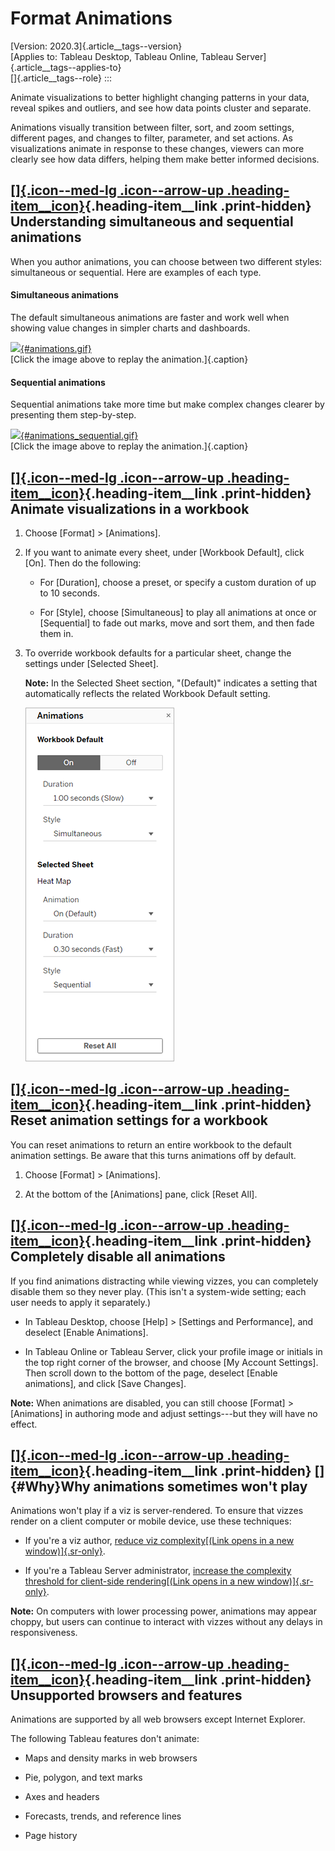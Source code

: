 

Format Animations
=================


[Version: 2020.3]{.article__tags--version}\
[Applies to: Tableau Desktop, Tableau Online, Tableau
Server]{.article__tags--applies-to}\
[]{.article__tags--role}
:::


Animate visualizations to better highlight changing patterns in your
data, reveal spikes and outliers, and see how data points cluster and
separate.

Animations visually transition between filter, sort, and zoom settings,
different pages, and changes to filter, parameter, and set actions. As
visualizations animate in response to these changes, viewers can more
clearly see how data differs, helping them make better informed
decisions.

<div>

[[]{.icon--med-lg .icon--arrow-up .heading-item__icon}](https://help.tableau.com/current/server/en-us/formatting_animations.htm#){.heading-item__link .print-hidden} Understanding simultaneous and sequential animations
-------------------------------------------------------------------------------------------------------------------------------------------------------------------------------------------------------------------------

</div>

When you author animations, you can choose between two different styles:
simultaneous or sequential. Here are examples of each type.

<div>

####  Simultaneous animations

</div>

The default simultaneous animations are faster and work well when
showing value changes in simpler charts and dashboards.

[![](./images/animations.gif){#animations.gif}](javascript:void(0);)\
[Click the image above to replay the animation.]{.caption}

<div>

####  Sequential animations

</div>

Sequential animations take more time but make complex changes clearer by
presenting them step-by-step.

[![](./images/animations_sequential.gif){#animations_sequential.gif}](javascript:void(0);)\
[Click the image above to replay the animation.]{.caption}

<div>

[[]{.icon--med-lg .icon--arrow-up .heading-item__icon}](https://help.tableau.com/current/server/en-us/formatting_animations.htm#){.heading-item__link .print-hidden} Animate visualizations in a workbook 
---------------------------------------------------------------------------------------------------------------------------------------------------------------------------------------------------------

</div>

1.  Choose [Format] \> [Animations].

2.  If you want to animate every sheet, under [Workbook
    Default], click [On]. Then do the following:

    -   For [Duration], choose a preset, or specify a custom
        duration of up to 10 seconds.

    -   For [Style], choose [Simultaneous] to
        play all animations at once or [Sequential] to fade
        out marks, move and sort them, and then fade them in.

3.  To override workbook defaults for a particular sheet, change the
    settings under [Selected Sheet].

    **Note:** In the Selected Sheet section, "(Default)" indicates a
    setting that automatically reflects the related Workbook Default
    setting.

    ![](./images/animations_pane.png)

<div>

[[]{.icon--med-lg .icon--arrow-up .heading-item__icon}](https://help.tableau.com/current/server/en-us/formatting_animations.htm#){.heading-item__link .print-hidden} Reset animation settings for a workbook
------------------------------------------------------------------------------------------------------------------------------------------------------------------------------------------------------------

</div>

You can reset animations to return an entire workbook to the default
animation settings. Be aware that this turns animations off by default.

1.  Choose [Format] \> [Animations].

2.  At the bottom of the [Animations] pane, click [Reset
    All].

<div>

[[]{.icon--med-lg .icon--arrow-up .heading-item__icon}](https://help.tableau.com/current/server/en-us/formatting_animations.htm#){.heading-item__link .print-hidden} Completely disable all animations
------------------------------------------------------------------------------------------------------------------------------------------------------------------------------------------------------

</div>

If you find animations distracting while viewing vizzes, you can
completely disable them so they never play. (This isn\'t a system-wide
setting; each user needs to apply it separately.)

-   In Tableau Desktop, choose [Help] \> [Settings and
    Performance], and deselect [Enable
    Animations].

-   In Tableau Online or Tableau Server, click your profile image or
    initials in the top right corner of the browser, and choose [My
    Account Settings]. Then scroll down to the bottom of the
    page, deselect [Enable animations], and click [Save
    Changes].

**Note:** When animations are disabled, you can still choose
[Format] \> [Animations] in authoring mode and
adjust settings---but they will have no effect.

<div>

[[]{.icon--med-lg .icon--arrow-up .heading-item__icon}](https://help.tableau.com/current/server/en-us/formatting_animations.htm#){.heading-item__link .print-hidden} []{#Why}Why animations sometimes won\'t play
-----------------------------------------------------------------------------------------------------------------------------------------------------------------------------------------------------------------

</div>

Animations won\'t play if a viz is server-rendered. To ensure that
vizzes render on a client computer or mobile device, use these
techniques:

-   If you\'re a viz author, [reduce viz complexity[(Link opens in a new
    window)]{.sr-only}](https://help.tableau.com/current/pro/desktop/en-us/perf_visualization.htm).

-   If you\'re a Tableau Server administrator, [increase the complexity
    threshold for client-side rendering[(Link opens in a new
    window)]{.sr-only}](https://help.tableau.com/current/server/en-us/browser_rendering.htm).

**Note:** On computers with lower processing power, animations may
appear choppy, but users can continue to interact with vizzes without
any delays in responsiveness.

<div>

[[]{.icon--med-lg .icon--arrow-up .heading-item__icon}](https://help.tableau.com/current/server/en-us/formatting_animations.htm#){.heading-item__link .print-hidden} Unsupported browsers and features
------------------------------------------------------------------------------------------------------------------------------------------------------------------------------------------------------

</div>

Animations are supported by all web browsers except Internet Explorer.

The following Tableau features don\'t animate:

-   Maps and density marks in web browsers

-   Pie, polygon, and text marks

-   Axes and headers

-   Forecasts, trends, and reference lines

-   Page history
